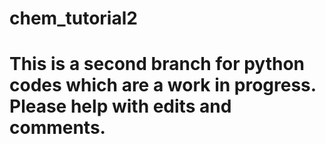 # chem_tutorial2

# This is a second branch for python codes which are a work in progress. Please help with edits and comments.
